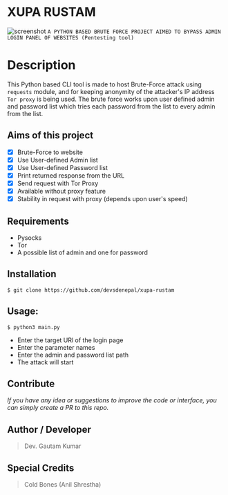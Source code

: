 # XUPA RUSTAM
![screenshot](https://raw.githubusercontent.com/devsdenepal/xupa-rustam/main/screenshots/IMG-20230403-WA0022.jpg)
``` A PYTHON BASED BRUTE FORCE PROJECT AIMED TO BYPASS ADMIN LOGIN PANEL OF WEBSITES (Pentesting tool) ```
# Description
This Python based CLI tool is made to host Brute-Force attack using `requests` module, and for keeping anonymity of the attacker's IP address `Tor proxy` is being used. 
The brute force works upon user defined admin and password list which tries each password from the list to every admin from the list.
## Aims of this project
- [x] Brute-Force to website
- [x] Use User-defined Admin list
- [x] Use User-defined Password list
- [x] Print returned response from the URL
- [x] Send request with Tor Proxy
- [x] Available without proxy feature
- [x] Stability in request with proxy (depends upon user's speed)
## Requirements
- Pysocks
- Tor 
- A possible list of admin and one for password
## Installation
```$ git clone https://github.com/devsdenepal/xupa-rustam ```
## Usage:
 ```$ python3 main.py ```
* Enter the  target URl of the login page
* Enter the parameter names
* Enter the admin and password list path
* The attack will start
## Contribute
*If you have any idea or suggestions to improve the code or interface, you can simply create a PR to this repo.*
## Author / Developer
> Dev. Gautam Kumar
## Special Credits
> Cold Bones (Anil Shrestha)
